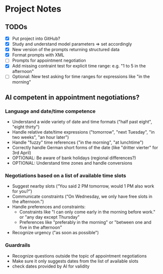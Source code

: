 # Project Notes

## TODOs

- [X] Put project into GitHub?
- [X] Study and understand model parameters => set accordingly 
- [X] New version of the prompts returning structured data
- [X] Format prompts with XML
- [ ] Prompts for appointment negotiation
- [X] Add missing contraint test for explicit time range: e.g. "1 to 5 in the afternoon"
- [ ] Optional: New test asking for time ranges for expressions like "in the morning"

## AI competent in appointment negotiations?

### Language and date/time competence
- Understand a wide variety of date and time formats ("half past eight", "eight thirty") 
- Handle relative date/time expressions ("tomorrow", "next Tuesday", "in two weeks", "an hour later")
- Handle "fuzzy" time references ("in the morning", "at lunchtime")
- Correctly handle German short forms of the date (like "dritter vierter" for 3rd April)
- OPTIONAL: Be aware of bank holidays (regional differences?)
- OPTIONAL: Understand time zones and handle conversions


### Negotiations based on a list of available time slots
- Suggest nearby slots (“You said 2 PM tomorrow, would 1 PM also work for you?”)
- Communicate constraints (“On Wednesday, we only have free slots in the afternoon.”)
- Handle preferences and constraints:
  - Constraints like "I can only come early in the morning before work." or "any day except Thursday"
  - Preferences like "preferably in the morning" or "between one and five in the afternoon"
- Recognize urgency ("as soon as possible")

### Guardrails
- Recognize questions outside the topic of appointment negotiations
- Make sure it only suggests dates from the list of available slots
- check dates provided by AI for validity





